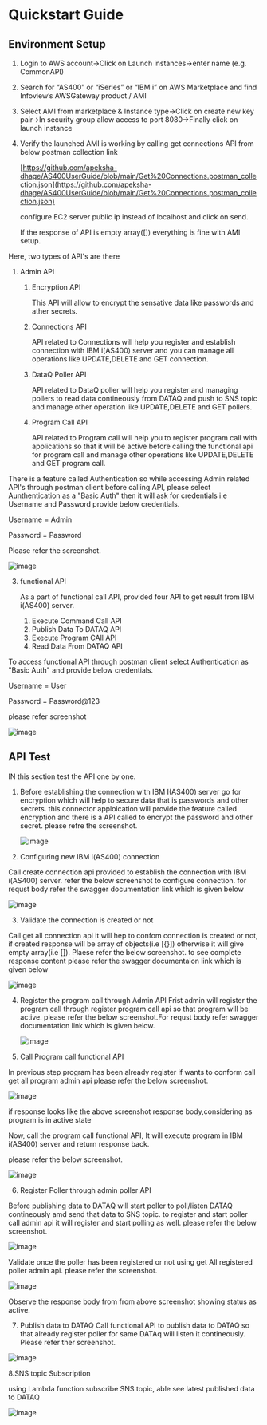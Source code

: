 # Quickstart Guide

## Environment Setup

1. Login to AWS account&rarr;Click on Launch instances&rarr;enter name (e.g. CommonAPI)
2. Search for “AS400” or “iSeries” or “IBM i” on AWS Marketplace and find Infoview’s AWSGateway product / AMI
3. Select AMI from marketplace & Instance type&rarr;Click on create new key pair&rarr;In security group allow access to port 8080&rarr;Finally click on launch instance
4. Verify the launched AMI is working by calling get connections API from below postman collection link

   [https://github.com/apeksha-dhage/AS400UserGuide/blob/main/Get%20Connections.postman_collection.json](https://github.com/apeksha-dhage/AS400UserGuide/blob/main/Get%20Connections.postman_collection.json)
   
   configure EC2 server public ip instead of localhost and click on send.
   
   If the response of API is empty array([]) everything is fine with AMI setup.

Here, two types of API's are there
1. Admin API
    1. Encryption API
    
        This API will allow to encrypt the sensative data like passwords and ather secrets.
	
    3. Connections API
    
        API related to Connections will help you register and establish connection with IBM i(AS400) server and you can manage all operations like UPDATE,DELETE and           GET connection.
	
    3. DataQ Poller API
    
       API related to DataQ poller will help you register and managing pollers to read data contineously from DATAQ and push to SNS topic and manage other operation          like UPDATE,DELETE and GET pollers.
       
    4. Program Call API
    
       API related to Program call will help you to register program call with applications so that it will be active before calling the functional api for program            call and manage other operations like UPDATE,DELETE and GET program call. 
       
  There is a feature called Authentication so while accessing Admin related API's through postman client before calling API, please select Aunthentication as a 
  "Basic Auth" then it will ask for credentials i.e Username and Password provide below credentials.
  
  Username = Admin
  
  Password = Password
  
  Please refer the screenshot.
  
  ![image](https://user-images.githubusercontent.com/46368616/174233236-158b6ee1-7e99-4d0a-a115-239e09759fac.png)

  
  
3. functional API

   As a part of functional call API, provided four API to get result from IBM i(AS400) server.
   
   1. Execute Command Call API
   3. Publish Data To DATAQ API
   4. Execute Program CAll API
   5. Read Data From DATAQ API
   
  To access functional API through postman client select Authentication as "Basic Auth" and provide below credentials.
  
  Username = User
  
  Password = Password@123
  
  please refer screenshot
  
  ![image](https://user-images.githubusercontent.com/46368616/174233363-371e6141-dc64-4cf9-916b-221526e7f716.png)


## API Test

IN this section test the API one by one.

1. Before establishing the connection with IBM I(AS400) server go for encryption which will help to secure data that is passwords and other secrets.
   this connector apploication will provide the feature called encryption and there is a API called to encrypt the password and other secret.
   please  refre the screenshot.
   
   ![image](https://user-images.githubusercontent.com/46368616/174231414-a30f82d7-79f5-4e90-8515-dd3a005731eb.png)

   
   
1. Configuring new IBM i(AS400) connection

 Call create connection api provided to establish the connection with IBM i(AS400) server.
 refer the below screenshot to configure connection. for requst body refer the swagger documentation link which is given below
 
 ![image](https://user-images.githubusercontent.com/46368616/174233922-e532c674-8ccc-4a3e-ad9c-1423e305adba.png)



3. Validate the connection is created or not

  Call get all connection api it will hep to confom connection is created or not, if created response will be array of objects(i.e [{}]) otherwise it will give 
  empty array(i.e []). Plaese refer the below screenshot. to see complete response content please refer the swagger documentaion link which is given below
  
  ![image](https://user-images.githubusercontent.com/46368616/174234062-8fc6b433-6a28-430a-8cbf-7f6c61ea345b.png)

  
 4. Register the program call through Admin API
    Frist admin will register the program call through register program call api so that program will be active.
    please refer the below screenshot.For requst body refer swagger documentation link which is given below.
    
    ![image](https://user-images.githubusercontent.com/46368616/174235493-46b741b8-56ff-4ffe-b03d-180afdd59190.png)

    
  5. Call Program call functional API 
   
   In previous step program has been already register if wants to conform call get all program admin api
   please refer the below screenshot.
   
   ![image](https://user-images.githubusercontent.com/46368616/174235989-4fbcf89c-6c1c-46a9-b01f-e54dc705af69.png)
   
   
   if response looks like the above screenshot response body,considering as program is in active state
   
   Now, call the program call functional API, It will execute program in IBM i(AS400) server and return response back.
   
   please refer the below screenshot.
   
   ![image](https://user-images.githubusercontent.com/46368616/174236761-add4c6a3-c1ec-48b2-a527-892ee5a52867.png)
   
   
  6. Register Poller through admin poller API
  
  Before publishing data to DATAQ will start poller to poll/listen DATAQ contineously amd send that data to SNS topic.
  to register and start poller call admin api it will register and start polling as well.
  please refer the below screenshot.
  
  ![image](https://user-images.githubusercontent.com/46368616/174238642-0b2688ff-bfbd-4347-afca-91607b8b36b7.png)
  
 Validate once the poller has been registered or not using get All registered poller admin api.
 please refer the screenshot.
 
 ![image](https://user-images.githubusercontent.com/46368616/174239084-e6f4e430-bcba-4556-9231-7a226a6a22af.png)


  Observe the response body from from above screenshot showing status as active.
  
  7. Publish data to DATAQ
  Call functional API to publish data to DATAQ so that already register poller for same DATAq will listen it contineously.
  Please refer ther screenshot.
  
  ![image](https://user-images.githubusercontent.com/46368616/174239819-2defb71d-d27e-4b28-a748-4c33c3693b04.png)


  8.SNS topic Subscription
  
  using Lambda function subscribe SNS topic, able see latest published data to DATAQ
  
  ![image](https://user-images.githubusercontent.com/46368616/174241965-e2caf8ba-063e-46d3-9624-a36750fa43cc.png)






















